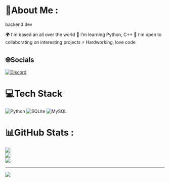 # 💫About Me :
backend dev

🌍  I'm based an all over the world
🧠  I'm learning Python, C++
🤝  I'm open to collaborating on interesting projects
⚡  Hardworking, love code

## 🌐Socials
[![Discord](https://img.shields.io/badge/Discord-%237289DA.svg?logo=discord&logoColor=white)](htttps://discord.gg/_._wilson_.) 

# 💻Tech Stack
![Python](https://img.shields.io/badge/python-3670A0?style=for-the-badge&logo=python&logoColor=ffdd54) ![SQLite](https://img.shields.io/badge/sqlite-%2307405e.svg?style=for-the-badge&logo=sqlite&logoColor=white) ![MySQL](https://img.shields.io/badge/mysql-%2300f.svg?style=for-the-badge&logo=mysql&logoColor=white)
# 📊GitHub Stats :
![](https://github-readme-stats.vercel.app/api?username=WilsonMozgodel&theme=dark&hide_border=true&include_all_commits=false&count_private=false)<br/>
![](https://github-readme-streak-stats.herokuapp.com/?user=WilsonMozgodel&theme=dark&hide_border=true)<br/>
![](https://github-readme-stats.vercel.app/api/top-langs/?username=WilsonMozgodel&theme=dark&hide_border=true&include_all_commits=false&count_private=false&layout=compact)

---
[![](https://visitcount.itsvg.in/api?id=WilsonMozgodel&icon=0&color=0)](https://visitcount.itsvg.in)

